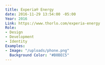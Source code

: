 ```yaml
---
title: Experia® Energy
date: 2016-11-29 13:54:00 -05:00
Year: 2016
Link: https://www.thorlo.com/experia-energy
Role:
- Design
- Development
- Identity
Examples:
- Image: "/uploads/phone.png"
  Background Color: "#B0BEC5"
---
```


